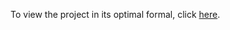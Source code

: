 To view the project in its optimal formal, click [here](https://ayushmaangandhi.github.io/MovieRevenue/Output.html).
